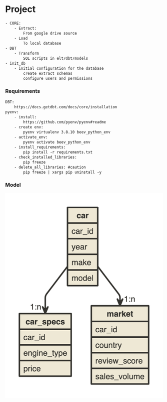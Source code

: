 # Project
    - CORE: 
        - Extract: 
            From google drive source 
        - Load 
            To local database 
    - DBT
        - Transform
            SQL scripts in elt/dbt/models
    - init_db
        - initial configuration for the database
            create extract schemas
            configure users and permissions
### Requirements
    DBT:
        https://docs.getdbt.com/docs/core/installation
    pyenv:
        - install:
            https://github.com/pyenv/pyenv#readme
        - create env: 
            pyenv virtualenv 3.8.10 beev_python_env
        - activate_env: 
            pyenv activate beev_python_env
        - install_requirements:
            pip install -r requirements.txt 
        - check_installed_libraries: 
            pip freeze
        - delete_all_libraries: #caution
            pip freeze | xargs pip uninstall -y

### Model
![](model.png)

